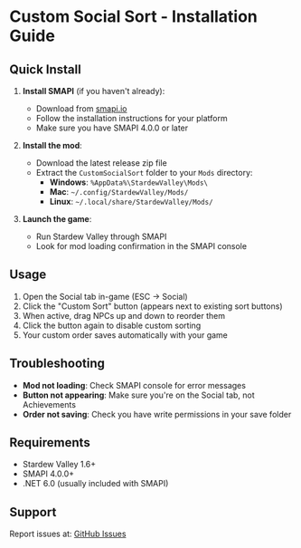 # Custom Social Sort - Installation Guide

## Quick Install

1. **Install SMAPI** (if you haven't already):
   - Download from [smapi.io](https://smapi.io/)
   - Follow the installation instructions for your platform
   - Make sure you have SMAPI 4.0.0 or later

2. **Install the mod**:
   - Download the latest release zip file
   - Extract the `CustomSocialSort` folder to your `Mods` directory:
     - **Windows**: `%AppData%\StardewValley\Mods\`
     - **Mac**: `~/.config/StardewValley/Mods/`
     - **Linux**: `~/.local/share/StardewValley/Mods/`

3. **Launch the game**:
   - Run Stardew Valley through SMAPI
   - Look for mod loading confirmation in the SMAPI console

## Usage

1. Open the Social tab in-game (ESC → Social)
2. Click the "Custom Sort" button (appears next to existing sort buttons)
3. When active, drag NPCs up and down to reorder them
4. Click the button again to disable custom sorting
5. Your custom order saves automatically with your game

## Troubleshooting

- **Mod not loading**: Check SMAPI console for error messages
- **Button not appearing**: Make sure you're on the Social tab, not Achievements
- **Order not saving**: Check you have write permissions in your save folder

## Requirements

- Stardew Valley 1.6+
- SMAPI 4.0.0+
- .NET 6.0 (usually included with SMAPI)

## Support

Report issues at: [GitHub Issues](https://github.com/your-repo/CustomSocialSort/issues)